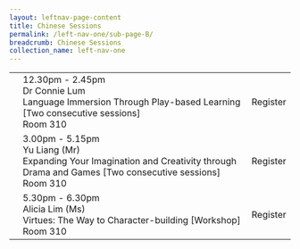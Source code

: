 ```yaml
---
layout: leftnav-page-content
title: Chinese Sessions
permalink: /left-nav-one/sub-page-B/
breadcrumb: Chinese Sessions
collection_name: left-nav-one
---
```


<table>
  <tr>
    <td>
    </td>
    <td>12.30pm - 2.45pm
      <br>Dr Connie Lum
      <br>Language Immersion Through Play-based Learning [Two consecutive sessions]
      <br> Room 310
    </td>
    <td>Register
    </td>
  </tr>
    <tr>
    <td>
    </td>
    <td>3.00pm - 5.15pm
      <br>Yu Liang (Mr)
      <br>Expanding Your Imagination and Creativity through Drama and Games [Two consecutive sessions]
      <br> Room 310
    </td>
    <td>Register
    </td>
  </tr>
      <tr>
    <td>
    </td>
    <td>5.30pm - 6.30pm
      <br>Alicia Lim (Ms)
      <br>Virtues: The Way to Character-building [Workshop]
      <br> Room 310
    </td>
    <td>Register
    </td>
  </tr>

</table>
